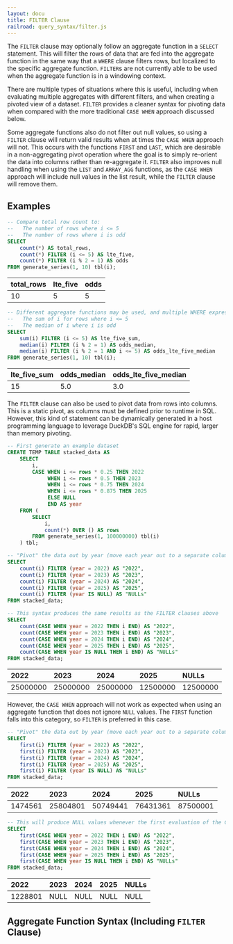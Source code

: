 ```yaml
---
layout: docu
title: FILTER Clause
railroad: query_syntax/filter.js
---
```


The `FILTER` clause may optionally follow an aggregate function in a `SELECT` statement. This will filter the rows of data that are fed into the aggregate function in the same way that a `WHERE` clause filters rows, but localized to the specific aggregate function. `FILTER`s are not currently able to be used when the aggregate function is in a windowing context. 

There are multiple types of situations where this is useful, including when evaluating multiple aggregates with different filters, and when creating a pivoted view of a dataset. `FILTER` provides a cleaner syntax for pivoting data when compared with the more traditional `CASE WHEN` approach discussed below. 

Some aggregate functions also do not filter out null values, so using a `FILTER` clause will return valid results when at times the `CASE WHEN` approach will not. This occurs with the functions `FIRST` and `LAST`, which are desirable in a non-aggregating pivot operation where the goal is to simply re-orient the data into columns rather than re-aggregate it. `FILTER` also improves null handling when using the `LIST` and `ARRAY_AGG` functions, as the `CASE WHEN` approach will include null values in the list result, while the `FILTER` clause will remove them.

## Examples

```sql
-- Compare total row count to:
--   The number of rows where i <= 5 
--   The number of rows where i is odd 
SELECT 
    count(*) AS total_rows,
    count(*) FILTER (i <= 5) AS lte_five,
    count(*) FILTER (i % 2 = 1) AS odds
FROM generate_series(1, 10) tbl(i);
```

<div class="narrow_table"></div>

| total_rows | lte_five | odds |
|:---|:---|:---|
| 10 | 5 | 5 |

```sql
-- Different aggregate functions may be used, and multiple WHERE expressions are also permitted
--   The sum of i for rows where i <= 5 
--   The median of i where i is odd 
SELECT 
    sum(i) FILTER (i <= 5) AS lte_five_sum,
    median(i) FILTER (i % 2 = 1) AS odds_median,
    median(i) FILTER (i % 2 = 1 AND i <= 5) AS odds_lte_five_median
FROM generate_series(1, 10) tbl(i);
```

<div class="narrow_table"></div>

| lte_five_sum | odds_median | odds_lte_five_median |
|:---|:---|:---|
| 15 | 5.0 | 3.0 |


The `FILTER` clause can also be used to pivot data from rows into columns. This is a static pivot, as columns must be defined prior to runtime in SQL. However, this kind of statement can be dynamically generated in a host programming language to leverage DuckDB's SQL engine for rapid, larger than memory pivoting.
```sql
-- First generate an example dataset
CREATE TEMP TABLE stacked_data AS 
    SELECT 
        i,
        CASE WHEN i <= rows * 0.25 THEN 2022 
             WHEN i <= rows * 0.5 THEN 2023 
             WHEN i <= rows * 0.75 THEN 2024 
             WHEN i <= rows * 0.875 THEN 2025
             ELSE NULL 
             END AS year 
    FROM (
        SELECT 
            i, 
            count(*) OVER () AS rows 
        FROM generate_series(1, 100000000) tbl(i)
    ) tbl;

-- "Pivot" the data out by year (move each year out to a separate column)
SELECT
    count(i) FILTER (year = 2022) AS "2022",
    count(i) FILTER (year = 2023) AS "2023",
    count(i) FILTER (year = 2024) AS "2024",
    count(i) FILTER (year = 2025) AS "2025",
    count(i) FILTER (year IS NULL) AS "NULLs"
FROM stacked_data;

-- This syntax produces the same results as the FILTER clauses above
SELECT
    count(CASE WHEN year = 2022 THEN i END) AS "2022",
    count(CASE WHEN year = 2023 THEN i END) AS "2023",
    count(CASE WHEN year = 2024 THEN i END) AS "2024",
    count(CASE WHEN year = 2025 THEN i END) AS "2025",
    count(CASE WHEN year IS NULL THEN i END) AS "NULLs"
FROM stacked_data;
```

<div class="narrow_table"></div>

|   2022   |   2023   |   2024   |   2025   |  NULLs   |
|:---|:---|:---|:---|:---|
| 25000000 | 25000000 | 25000000 | 12500000 | 12500000 |

However, the `CASE WHEN` approach will not work as expected when using an aggregate function that does not ignore `NULL` values. The `FIRST` function falls into this category, so `FILTER` is preferred in this case.

```sql
-- "Pivot" the data out by year (move each year out to a separate column)
SELECT
    first(i) FILTER (year = 2022) AS "2022",
    first(i) FILTER (year = 2023) AS "2023",
    first(i) FILTER (year = 2024) AS "2024",
    first(i) FILTER (year = 2025) AS "2025",
    first(i) FILTER (year IS NULL) AS "NULLs"
FROM stacked_data;
```

<div class="narrow_table"></div>

|   2022   |   2023   |   2024   |   2025   |  NULLs   |
|:---|:---|:---|:---|:---|
| 1474561 | 25804801 | 50749441 | 76431361 | 87500001 |

```sql
-- This will produce NULL values whenever the first evaluation of the CASE WHEN clause returns a NULL
SELECT
    first(CASE WHEN year = 2022 THEN i END) AS "2022",
    first(CASE WHEN year = 2023 THEN i END) AS "2023",
    first(CASE WHEN year = 2024 THEN i END) AS "2024",
    first(CASE WHEN year = 2025 THEN i END) AS "2025",
    first(CASE WHEN year IS NULL THEN i END) AS "NULLs"
FROM stacked_data;
```

<div class="narrow_table"></div>

|   2022   |   2023   |   2024   |   2025   |  NULLs   |
|:---|:---|:---|:---|:---|
| 1228801 | NULL | NULL | NULL | NULL  |

## Aggregate Function Syntax (Including `FILTER` Clause)

<div id="rrdiagram"></div>
